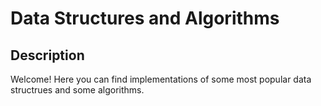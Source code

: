 # Data Structures and Algorithms

## Description

Welcome! Here you can find implementations of some most popular data structrues and some algorithms.

